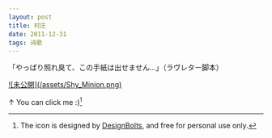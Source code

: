 ```yaml
---
layout: post
title: 村庄
date: 2011-12-31
tags: 诗歌
---
```

「やっぱり照れ臭て、この手紙は出せません...」（ラヴレター脚本）　　

<a href="http://bbs.nju.edu.cn/vd18725/blogcon?userid=Juby&file=1407668787" target="_blank">
![未公開](/assets/Shy_Minion.png)
</a>

&#8593; You can click me :)[^1]

[^1]: The icon is designed by [DesignBolts](http://www.designbolts.com), and free for personal use only.